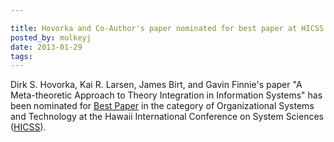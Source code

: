 ```yaml
---

title: Hovorka and Co-Author's paper nominated for best paper at HICSS
posted_by: mulkeyj
date: 2013-01-29
tags: 
---
```


<p>Dirk S. Hovorka, Kai R. Larsen, James Birt, and Gavin Finnie's paper "A Meta-theoretic Approach to Theory Integration in Information Systems" has been nominated for <a href="http://www.hicss.hawaii.edu/hicss_46/bp46/bestpapersnoms1219.pdf">Best Paper</a> in the category of Organizational Systems and Technology at the Hawaii International Conference on System Sciences (<a href="http://www.hicss.hawaii.edu">HICSS</a>).</p>
    
